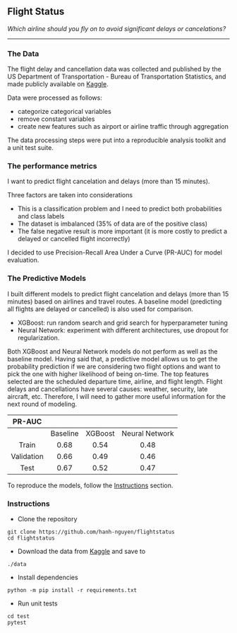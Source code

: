## Flight Status
*Which airline should you fly on to avoid significant delays or cancelations?*

---

### The Data

The flight delay and cancellation data was collected and published by the US Department of Transportation - Bureau of Transportation Statistics, and made publicly available on [Kaggle](https://www.kaggle.com/usdot/flight-delays).

Data were processed as follows: 
- categorize categorical variables
- remove constant variables
- create new features such as airport or airline traffic through aggregation

The data processing steps were put into a reproducible analysis toolkit and a unit test suite.

### The performance metrics

I want to predict flight cancelation and delays (more than 15 minutes).

Three factors are taken into considerations
- This is a classification problem and I need to predict both probabilities and class labels
- The dataset is imbalanced (35% of data are of the positive class)
- The false negative result is more important (it is more costly to predict a delayed or cancelled flight incorrectly)

I decided to use Precision-Recall Area Under a Curve (PR-AUC) for model evaluation.

### The Predictive Models

I built different models to predict flight cancelation and delays (more than 15 minutes) based on airlines and travel routes. A baseline model (predicting all flights are delayed or cancelled) is also used for comparison.

* XGBoost: run random search and grid search for hyperparameter tuning
* Neural Network: experiment with different architectures, use dropout for regularization.

Both XGBoost and Neural Network models do not perform as well as the baseline model. Having said that, a predictive model allows us to get the probability prediction if we are considering two flight options and want to pick the one with higher likelihood of being on-time. The top features selected are the scheduled departure time, airline, and flight length. Flight delays and cancellations have several causes: weather, security, late aircraft, etc. Therefore, I will need to gather more useful information for the next round of modeling.

|   PR-AUC   |          |         |                |
| :--------: | :------: | :-----: | :------------: |
|            | Baseline | XGBoost | Neural Network |
|   Train    |   0.68   |  0.54   |      0.48      |
| Validation |   0.66   |  0.49   |      0.46      |
|    Test    |   0.67   |  0.52   |      0.47      |

To reproduce the models, follow the [Instructions](#instructions) section. 

### Instructions

* Clone the repository

``` shell
git clone https://github.com/hanh-nguyen/flightstatus
cd flightstatus
```

* Download the data from [Kaggle](https://www.kaggle.com/usdot/flight-delays) and save to

```
./data
```

* Install dependencies

``` shell
python -m pip install -r requirements.txt
```

* Run unit tests

``` shell
cd test
pytest
```
